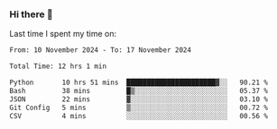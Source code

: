 ### Hi there 👋

<!--
**Grav1tum/Grav1tum** is a ✨ _special_ ✨ repository because its `README.md` (this file) appears on your GitHub profile.

Here are some ideas to get you started:

- 🔭 I’m currently working on ...
- 🌱 I’m currently learning ...
- 👯 I’m looking to collaborate on ...
- 🤔 I’m looking for help with ...
- 💬 Ask me about ...
- 📫 How to reach me: ...
- 😄 Pronouns: ...
- ⚡ Fun fact: ...
-->
Last time I spent my time on:
<!--START_SECTION:waka-->

```txt
From: 10 November 2024 - To: 17 November 2024

Total Time: 12 hrs 1 min

Python       10 hrs 51 mins  ██████████████████████▓░░   90.21 %
Bash         38 mins         █▒░░░░░░░░░░░░░░░░░░░░░░░   05.37 %
JSON         22 mins         ▓░░░░░░░░░░░░░░░░░░░░░░░░   03.10 %
Git Config   5 mins          ▒░░░░░░░░░░░░░░░░░░░░░░░░   00.72 %
CSV          4 mins          ░░░░░░░░░░░░░░░░░░░░░░░░░   00.56 %
```

<!--END_SECTION:waka-->
